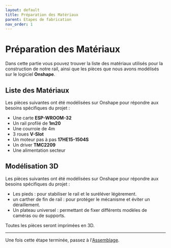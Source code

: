 ```yaml
---
layout: default
title: Préparation des Matériaux
parent: Etapes de fabrication
nav_order: 1
---
```


# Préparation des Matériaux

Dans cette partie vous pouvez trouver la liste des matériaux utilisés pour la construction de notre rail, ainsi que les pièces que nous avons modélisés sur le logiciel **Onshape**. 

## Liste des Matériaux

Les pièces suivantes ont été modélisées sur Onshape pour répondre aux besoins spécifiques du projet :
- Une carte **ESP-WROOM-32**
- Un rail profilé de **1m20**
- Une courroie de 4m
- 3 roues **V-Slot** 
- Un moteur pas à pas **17HE15-1504S**
- Un driver **TMC2209**
- Une alimentation secteur 

## Modélisation 3D
Les pièces suivantes ont été modélisées sur Onshape pour répondre aux besoins spécifiques du projet :
- Les pieds : pour stabiliser le rail et le suréléver légèrement.
- un carther de fin de rail : pour protéger le mécanisme et éviter un déraillement. 
- Un plateau universel : permettant de fixer différents modèles de caméras ou de supports.

Toutes les pièces seront imprimées en 3D. 


---

Une fois cette étape terminée, passez à l'[Assemblage](/assemblage).
